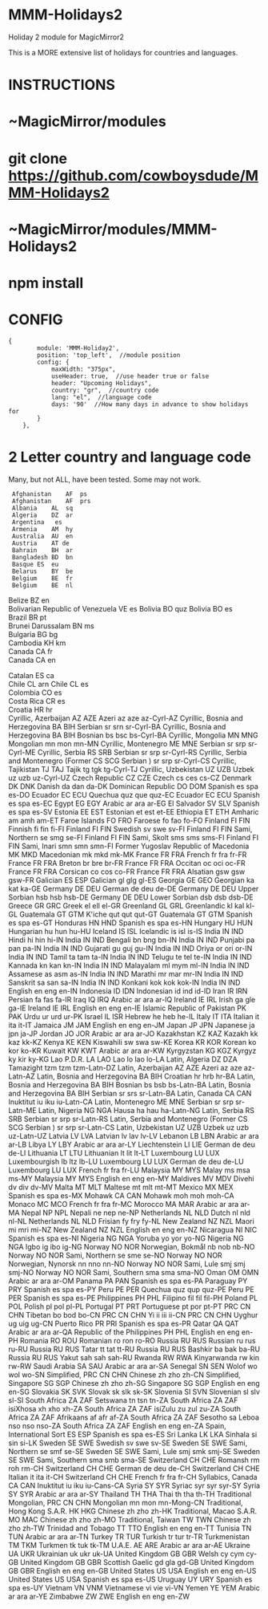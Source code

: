 # MMM-Holidays2
Holiday 2 module for MagicMirror2

This is a MORE extensive list of holidays for countries and languages.

# INSTRUCTIONS
   
# ~MagicMirror/modules
# git clone https://github.com/cowboysdude/MMM-Holidays2
  
# ~MagicMirror/modules/MMM-Holidays2
# npm install
  
  
# CONFIG

    {
            module: 'MMM-Holiday2',
            position: 'top_left',  //module position
            config: {
            	maxWidth: "375px",
                useHeader: true,  //use header true or false
                header: "Upcoming Holidays",
                country: "gr",  //country code
                lang: "el",  //language code
                days: '90'  //How many days in advance to show holidays for
            }
        },



 # 2 Letter country and language code
   Many, but not ALL, have been tested.  Some may not work.
 
     Afghanistan	AF	ps
     Afghanistan	AF	prs	
     Albania	AL	sq	
     Algeria	DZ	ar	
     Argentina	 es	
     Armenia	AM	hy	
     Australia	AU	en	
     Austria	AT de	
     Bahrain	BH	ar	
     Bangladesh	BD	bn	
     Basque	ES	eu	
     Belarus	BY	be	
     Belgium	BE	fr	
     Belgium	BE	nl	
Belize	BZ		en	
Bolivarian Republic of Venezuela	VE		es
Bolivia	BO		quz	
Bolivia	BO		es	
Brazil	BR		pt	
Brunei Darussalam	BN		ms	
Bulgaria	BG		bg	
Cambodia	KH		km	
Canada	CA		fr	
Canada	CA		en	

Catalan	ES		ca	
Chile	CL		arn	
Chile	CL		es	
Colombia	CO		es	
Costa Rica	CR		es	
Croatia	HR		hr	
Cyrillic, Azerbaijan	AZ	AZE	Azeri	az	aze	az-Cyrl-AZ
Cyrillic, Bosnia and Herzegovina	BA	BIH	Serbian	sr	srn	sr-Cyrl-BA
Cyrillic, Bosnia and Herzegovina	BA	BIH	Bosnian	bs	bsc	bs-Cyrl-BA
Cyrillic, Mongolia	MN	MNG	Mongolian	mn	mon	mn-MN
Cyrillic, Montenegro	ME	MNE	Serbian	sr	srp	sr-Cyrl-ME
Cyrillic, Serbia	RS	SRB	Serbian	sr	srp	sr-Cyrl-RS
Cyrillic, Serbia and Montenegro (Former	CS	SCG	Serbian )	sr	srp	sr-Cyrl-CS
Cyrillic, Tajikistan	TJ	TAJ	Tajik	tg	tgk	tg-Cyrl-TJ
Cyrillic, Uzbekistan	UZ	UZB	Uzbek	uz	uzb	uz-Cyrl-UZ
Czech Republic	CZ	CZE	Czech	cs	ces	cs-CZ
Denmark	DK	DNK	Danish	da	dan	da-DK
Dominican Republic	DO	DOM	Spanish	es	spa	es-DO
Ecuador	EC	ECU	Quechua	quz	que	quz-EC
Ecuador	EC	ECU	Spanish	es	spa	es-EC
Egypt	EG	EGY	Arabic	ar	ara	ar-EG
El Salvador	SV	SLV	Spanish	es	spa	es-SV
Estonia	EE	EST	Estonian	et	est	et-EE
Ethiopia	ET	ETH	Amharic	am	amh	am-ET
Faroe Islands	FO	FRO	Faroese	fo	fao	fo-FO
Finland	FI	FIN	Finnish	fi	fin	fi-FI
Finland	FI	FIN	Swedish	sv	swe	sv-FI
Finland	FI	FIN	Sami, Northern	se	smg	se-FI
Finland	FI	FIN	Sami, Skolt	sms	sms	sms-FI
Finland	FI	FIN	Sami, Inari	smn	smn	smn-FI
Former Yugoslav Republic of Macedonia	MK	MKD	Macedonian	mk	mkd	mk-MK
France	FR	FRA	French	fr	fra	fr-FR
France	FR	FRA	Breton	br	bre	br-FR
France	FR	FRA	Occitan	oc	oci	oc-FR
France	FR	FRA	Corsican	co	cos	co-FR
France	FR	FRA	Alsatian	gsw	gsw	gsw-FR
Galician	ES	ESP	Galician	gl	glg	gl-ES
Georgia	GE	GEO	Georgian	ka	kat	ka-GE
Germany	DE	DEU	German	de	deu	de-DE
Germany	DE	DEU	Upper Sorbian	hsb	hsb	hsb-DE
Germany	DE	DEU	Lower Sorbian	dsb	dsb	dsb-DE
Greece	GR	GRC	Greek	el	ell	el-GR
Greenland	GL	GRL	Greenlandic	kl	kal	kl-GL
Guatemala	GT	GTM	K'iche	qut	qut	qut-GT
Guatemala	GT	GTM	Spanish	es	spa	es-GT
Honduras	HN	HND	Spanish	es	spa	es-HN
Hungary	HU	HUN	Hungarian	hu	hun	hu-HU
Iceland	IS	ISL	Icelandic	is	isl	is-IS
India	IN	IND	Hindi	hi	hin	hi-IN
India	IN	IND	Bengali	bn	bng	bn-IN
India	IN	IND	Punjabi	pa	pan	pa-IN
India	IN	IND	Gujarati	gu	guj	gu-IN
India	IN	IND	Oriya	or	ori	or-IN
India	IN	IND	Tamil	ta	tam	ta-IN
India	IN	IND	Telugu	te	tel	te-IN
India	IN	IND	Kannada	kn	kan	kn-IN
India	IN	IND	Malayalam	ml	mym	ml-IN
India	IN	IND	Assamese	as	asm	as-IN
India	IN	IND	Marathi	mr	mar	mr-IN
India	IN	IND	Sanskrit	sa	san	sa-IN
India	IN	IND	Konkani	kok	kok	kok-IN
India	IN	IND	English	en	eng	en-IN
Indonesia	ID	IDN	Indonesian	id	ind	id-ID
Iran	IR	IRN	Persian	fa	fas	fa-IR
Iraq	IQ	IRQ	Arabic	ar	ara	ar-IQ
Ireland	IE	IRL	Irish	ga	gle	ga-IE
Ireland	IE	IRL	English	en	eng	en-IE
Islamic Republic of Pakistan	PK	PAK	Urdu	ur	urd	ur-PK
Israel	IL	ISR	Hebrew	he	heb	he-IL
Italy	IT	ITA	Italian	it	ita	it-IT
Jamaica	JM	JAM	English	en	eng	en-JM
Japan	JP	JPN	Japanese	ja	jpn	ja-JP
Jordan	JO	JOR	Arabic	ar	ara	ar-JO
Kazakhstan	KZ	KAZ	Kazakh	kk	kaz	kk-KZ
Kenya	KE	KEN	Kiswahili	sw	swa	sw-KE
Korea	KR	KOR	Korean	ko	kor	ko-KR
Kuwait	KW	KWT	Arabic	ar	ara	ar-KW
Kyrgyzstan	KG	KGZ	Kyrgyz	ky	kir	ky-KG
Lao P.D.R.	LA	LAO	Lao	lo	lao	lo-LA
Latin, Algeria	DZ	DZA	Tamazight	tzm	tzm	tzm-Latn-DZ
Latin, Azerbaijan	AZ	AZE	Azeri	az	aze	az-Latn-AZ
Latin, Bosnia and Herzegovina	BA	BIH	Croatian	hr	hrb	hr-BA
Latin, Bosnia and Herzegovina	BA	BIH	Bosnian	bs	bsb	bs-Latn-BA
Latin, Bosnia and Herzegovina	BA	BIH	Serbian	sr	srs	sr-Latn-BA
Latin, Canada	CA	CAN	Inuktitut	iu	iku	iu-Latn-CA
Latin, Montenegro	ME	MNE	Serbian	sr	srp	sr-Latn-ME
Latin, Nigeria	NG	NGA	Hausa	ha	hau	ha-Latn-NG
Latin, Serbia	RS	SRB	Serbian	sr	srp	sr-Latn-RS
Latin, Serbia and Montenegro (Former	CS	SCG	Serbian )	sr	srp	sr-Latn-CS
Latin, Uzbekistan	UZ	UZB	Uzbek	uz	uzb	uz-Latn-UZ
Latvia	LV	LVA	Latvian	lv	lav	lv-LV
Lebanon	LB	LBN	Arabic	ar	ara	ar-LB
Libya	LY	LBY	Arabic	ar	ara	ar-LY
Liechtenstein	LI	LIE	German	de	deu	de-LI
Lithuania	LT	LTU	Lithuanian	lt	lit	lt-LT
Luxembourg	LU	LUX	Luxembourgish	lb	ltz	lb-LU
Luxembourg	LU	LUX	German	de	deu	de-LU
Luxembourg	LU	LUX	French	fr	fra	fr-LU
Malaysia	MY	MYS	Malay	ms	msa	ms-MY
Malaysia	MY	MYS	English	en	eng	en-MY
Maldives	MV	MDV	Divehi	dv	div	dv-MV
Malta	MT	MLT	Maltese	mt	mlt	mt-MT
Mexico	MX	MEX	Spanish	es	spa	es-MX
Mohawk	CA	CAN	Mohawk	moh	moh	moh-CA
Monaco	MC	MCO	French	fr	fra	fr-MC
Morocco	MA	MAR	Arabic	ar	ara	ar-MA
Nepal	NP	NPL	Nepali	ne	nep	ne-NP
Netherlands	NL	NLD	Dutch	nl	nld	nl-NL
Netherlands	NL	NLD	Frisian	fy	fry	fy-NL
New Zealand	NZ	NZL	Maori	mi	mri	mi-NZ
New Zealand	NZ	NZL	English	en	eng	en-NZ
Nicaragua	NI	NIC	Spanish	es	spa	es-NI
Nigeria	NG	NGA	Yoruba	yo	yor	yo-NG
Nigeria	NG	NGA	Igbo	ig	ibo	ig-NG
Norway	NO	NOR	Norwegian, Bokmål	nb	nob	nb-NO
Norway	NO	NOR	Sami, Northern	se	sme	se-NO
Norway	NO	NOR	Norwegian, Nynorsk	nn	nno	nn-NO
Norway	NO	NOR	Sami, Lule	smj	smj	smj-NO
Norway	NO	NOR	Sami, Southern	sma	sma	sma-NO
Oman	OM	OMN	Arabic	ar	ara	ar-OM
Panama	PA	PAN	Spanish	es	spa	es-PA
Paraguay	PY	PRY	Spanish	es	spa	es-PY
Peru	PE	PER	Quechua	quz	qup	quz-PE
Peru	PE	PER	Spanish	es	spa	es-PE
Philippines	PH	PHL	Filipino	fil	fil	fil-PH
Poland	PL	POL	Polish	pl	pol	pl-PL
Portugal	PT	PRT	Portuguese	pt	por	pt-PT
PRC	CN	CHN	Tibetan	bo	bod	bo-CN
PRC	CN	CHN	Yi	ii	iii	ii-CN
PRC	CN	CHN	Uyghur	ug	uig	ug-CN
Puerto Rico	PR	PRI	Spanish	es	spa	es-PR
Qatar	QA	QAT	Arabic	ar	ara	ar-QA
Republic of the Philippines	PH	PHL	English	en	eng	en-PH
Romania	RO	ROU	Romanian	ro	ron	ro-RO
Russia	RU	RUS	Russian	ru	rus	ru-RU
Russia	RU	RUS	Tatar	tt	tat	tt-RU
Russia	RU	RUS	Bashkir	ba	bak	ba-RU
Russia	RU	RUS	Yakut	sah	sah	sah-RU
Rwanda	RW	RWA	Kinyarwanda	rw	kin	rw-RW
Saudi Arabia	SA	SAU	Arabic	ar	ara	ar-SA
Senegal	SN	SEN	Wolof	wo	wol	wo-SN
Simplified, PRC	CN	CHN	Chinese	zh	zho	zh-CN
Simplified, Singapore	SG	SGP	Chinese	zh	zho	zh-SG
Singapore	SG	SGP	English	en	eng	en-SG
Slovakia	SK	SVK	Slovak	sk	slk	sk-SK
Slovenia	SI	SVN	Slovenian	sl	slv	sl-SI
South Africa	ZA	ZAF	Setswana	tn	tsn	tn-ZA
South Africa	ZA	ZAF	isiXhosa	xh	xho	xh-ZA
South Africa	ZA	ZAF	isiZulu	zu	zul	zu-ZA
South Africa	ZA	ZAF	Afrikaans	af	afr	af-ZA
South Africa	ZA	ZAF	Sesotho sa Leboa	nso	nso	nso-ZA
South Africa	ZA	ZAF	English	en	eng	en-ZA
Spain, International Sort	ES	ESP	Spanish	es	spa	es-ES
Sri Lanka	LK	LKA	Sinhala	si	sin	si-LK
Sweden	SE	SWE	Swedish	sv	swe	sv-SE
Sweden	SE	SWE	Sami, Northern	se	smf	se-SE
Sweden	SE	SWE	Sami, Lule	smj	smk	smj-SE
Sweden	SE	SWE	Sami, Southern	sma	smb	sma-SE
Switzerland	CH	CHE	Romansh	rm	roh	rm-CH
Switzerland	CH	CHE	German	de	deu	de-CH
Switzerland	CH	CHE	Italian	it	ita	it-CH
Switzerland	CH	CHE	French	fr	fra	fr-CH
Syllabics, Canada	CA	CAN	Inuktitut	iu	iku	iu-Cans-CA
Syria	SY	SYR	Syriac	syr	syr	syr-SY
Syria	SY	SYR	Arabic	ar	ara	ar-SY
Thailand	TH	THA	Thai	th	tha	th-TH
Traditional Mongolian, PRC	CN	CHN	Mongolian	mn	mon	mn-Mong-CN
Traditional, Hong Kong S.A.R.	HK	HKG	Chinese	zh	zho	zh-HK
Traditional, Macao S.A.R.	MO	MAC	Chinese	zh	zho	zh-MO
Traditional, Taiwan	TW	TWN	Chinese	zh	zho	zh-TW
Trinidad and Tobago	TT	TTO	English	en	eng	en-TT
Tunisia	TN	TUN	Arabic	ar	ara	ar-TN
Turkey	TR	TUR	Turkish	tr	tur	tr-TR
Turkmenistan	TM	TKM	Turkmen	tk	tuk	tk-TM
U.A.E.	AE	ARE	Arabic	ar	ara	ar-AE
Ukraine	UA	UKR	Ukrainian	uk	ukr	uk-UA
United Kingdom	GB	GBR	Welsh	cy	cym	cy-GB
United Kingdom	GB	GBR	Scottish Gaelic	gd	gla	gd-GB
United Kingdom	GB	GBR	English	en	eng	en-GB
United States	US	USA	English	en	eng	en-US
United States	US	USA	Spanish	es	spa	es-US
Uruguay	UY	URY	Spanish	es	spa	es-UY
Vietnam	VN	VNM	Vietnamese	vi	vie	vi-VN
Yemen	YE	YEM	Arabic	ar	ara	ar-YE
Zimbabwe	ZW	ZWE	English	en	eng	en-ZW
